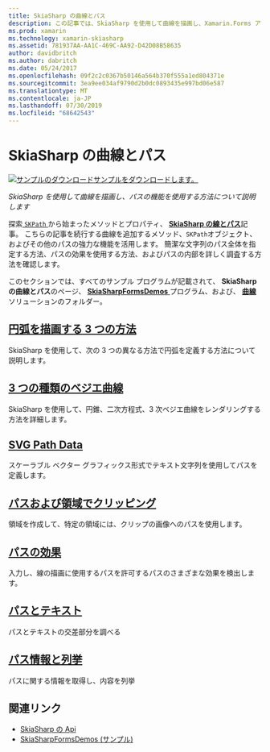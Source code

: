 ```yaml
---
title: SkiaSharp の曲線とパス
description: この記事では、SkiaSharp を使用して曲線を描画し、Xamarin.Forms アプリケーションでパスの機能を使用する方法について説明し、サンプル コードを示します。
ms.prod: xamarin
ms.technology: xamarin-skiasharp
ms.assetid: 781937AA-AA1C-469C-AA92-D42D08B58635
author: davidbritch
ms.author: dabritch
ms.date: 05/24/2017
ms.openlocfilehash: 09f2c2c0367b50146a564b370f555a1ed804371e
ms.sourcegitcommit: 3ea9ee034af9790d2b0dc0893435e997bd06e587
ms.translationtype: MT
ms.contentlocale: ja-JP
ms.lasthandoff: 07/30/2019
ms.locfileid: "68642543"
---
```

# <a name="skiasharp-curves-and-paths"></a>SkiaSharp の曲線とパス

[![サンプルのダウンロード](~/media/shared/download.png)サンプルをダウンロードします。](https://docs.microsoft.com/samples/xamarin/xamarin-forms-samples/skiasharpforms-demos)

_SkiaSharp を使用して曲線を描画し、パスの機能を使用する方法について説明します_

探索[ `SKPath` ](xref:SkiaSharp.SKPath)から始まったメソッドとプロパティ、 [ **SkiaSharp の線とパス**](../paths/index.md)記事。 こちらの記事を続行する曲線を追加するメソッド、`SKPath`オブジェクト、およびその他のパスの強力な機能を活用します。 簡潔な文字列のパス全体を指定する方法、パスの効果を使用する方法、およびパスの内部を詳しく調査する方法を確認します。

このセクションでは、すべてのサンプル プログラムが記載されて、 **SkiaSharp の曲線とパス**のページ、 [ **SkiaSharpFormsDemos** ](https://docs.microsoft.com/samples/xamarin/xamarin-forms-samples/skiasharpforms-demos)プログラム、および、 [ **曲線**](https://github.com/xamarin/xamarin-forms-samples/tree/master/SkiaSharpForms/Demos/Demos/SkiaSharpFormsDemos/Curves)ソリューションのフォルダー。

## <a name="three-ways-to-draw-an-arcarcsmd"></a>[円弧を描画する 3 つの方法](arcs.md)

SkiaSharp を使用して、次の 3 つの異なる方法で円弧を定義する方法について説明します。

## <a name="three-types-of-bzier-curvesbeziersmd"></a>[3 つの種類のベジエ曲線](beziers.md)

SkiaSharp を使用して、円錐、二次方程式、3 次ベジエ曲線をレンダリングする方法を詳細します。

## <a name="svg-path-datapath-datamd"></a>[SVG Path Data](path-data.md)

スケーラブル ベクター グラフィックス形式でテキスト文字列を使用してパスを定義します。

## <a name="clipping-with-paths-and-regionsclippingmd"></a>[パスおよび領域でクリッピング](clipping.md)

領域を作成して、特定の領域には、クリップの画像へのパスを使用します。

## <a name="path-effectseffectsmd"></a>[パスの効果](effects.md)

入力し、線の描画に使用するパスを許可するパスのさまざまな効果を検出します。

## <a name="paths-and-texttext-pathsmd"></a>[パスとテキスト](text-paths.md)

パスとテキストの交差部分を調べる

## <a name="path-information-and-enumerationinformationmd"></a>[パス情報と列挙](information.md)

パスに関する情報を取得し、内容を列挙


## <a name="related-links"></a>関連リンク

- [SkiaSharp の Api](https://docs.microsoft.com/dotnet/api/skiasharp)
- [SkiaSharpFormsDemos (サンプル)](https://docs.microsoft.com/samples/xamarin/xamarin-forms-samples/skiasharpforms-demos)
